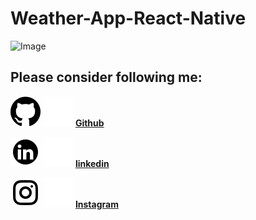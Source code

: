 # Weather-App-React-Native

![Image](https://i.imgur.com/uldhIO3.png)

## Please consider following me:


[![website](./img/github_light.svg)](https://www.linkedin.com/in/devero1394/#gh-light-mode-only)
[![website](./img/github_dark.svg)](https://www.linkedin.com/in/devero1394/#gh-dark-mode-only) [**Github**](https://github.com/deividcool)


[![website](./img/linkedin_light.svg)](https://www.linkedin.com/in/devero1394/#gh-light-mode-only)
[![website](./img/linkedin_dark.svg)](https://www.linkedin.com/in/devero1394/#gh-dark-mode-only) [**linkedin**](https://www.linkedin.com/in/devero1394)


[![website](./img/instagram_light.svg)](https://www.instagram.com/devero_1394/#gh-light-mode-only)
[![website](./img/instagram_dark.svg)](https://www.instagram.com/devero_1394/#gh-dark-mode-only) [**Instagram**](https://www.instagram.com/devero_1394)

